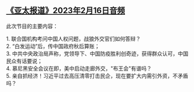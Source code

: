 <!--1676582325000-->
[《亚太报道》2023年2月16日音频](https://www.rfa.org/mandarin/yataibaodao/apr-audio/yp-02162023100816.html)
------

<p>此次节目的主要内容：</p><p>1. 联合国机构考问中国人权问题，战狼外交官们如何答辩？<br/>2. “白发运动”后，传中国政府秋后算账；<br/>3. 中共中央政治局声称，党领导下、中国防疫胜利创奇迹，获得群众认可，中国民众有话要说；<br/>4. 慕尼黑安全会议在即，美中启动走廊外交，"布王会"有谱吗？<br/>5. 亲自抓经济！习近平过去高压清零打击民企，现在要扩大内需引外资，不矛盾吗？</p>
